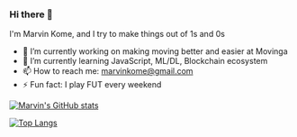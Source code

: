 ### Hi there 👋

I'm Marvin Kome, and I try to make things out of 1s and 0s

- 🔭 I’m currently working on making moving better and easier at Movinga
- 🌱 I’m currently learning JavaScript, ML/DL, Blockchain ecosystem
- 📫 How to reach me: marvinkome@gmail.com
- ⚡ Fun fact: I play FUT every weekend

[![Marvin's GitHub stats](https://github-readme-stats.vercel.app/api?username=marvinkome&count_private=true&show_icons=true&theme=dracula)](https://github.com/anuraghazra/github-readme-stats)

[![Top Langs](https://github-readme-stats.vercel.app/api/top-langs/?username=marvinkome&layout=compact&theme=dracula)](https://github.com/anuraghazra/github-readme-stats)
